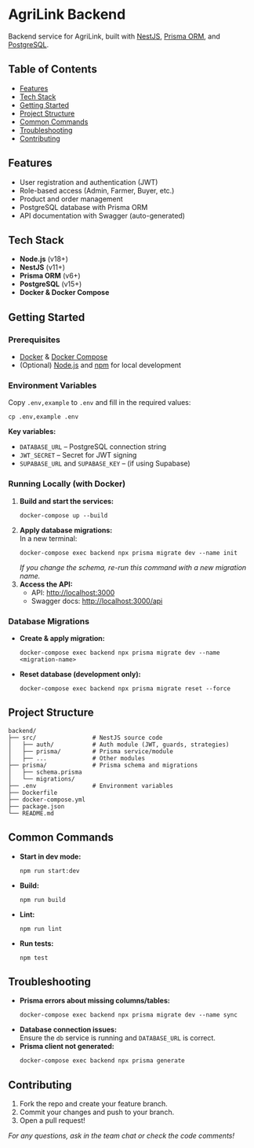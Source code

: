 <!DOCTYPE html>
<html lang="en">
<head>
  <meta charset="UTF-8">
  <title>AgriLink Backend README</title>
</head>
<body>
  <h1>AgriLink Backend</h1>
  <p>
    Backend service for AgriLink, built with
    <a href="https://nestjs.com/">NestJS</a>,
    <a href="https://www.prisma.io/">Prisma ORM</a>, and
    <a href="https://www.postgresql.org/">PostgreSQL</a>.
  </p>

  <h2>Table of Contents</h2>
  <ul>
    <li><a href="#features">Features</a></li>
    <li><a href="#tech-stack">Tech Stack</a></li>
    <li><a href="#getting-started">Getting Started</a></li>
    <li><a href="#project-structure">Project Structure</a></li>
    <li><a href="#common-commands">Common Commands</a></li>
    <li><a href="#troubleshooting">Troubleshooting</a></li>
    <li><a href="#contributing">Contributing</a></li>
  </ul>

  <h2 id="features">Features</h2>
  <ul>
    <li>User registration and authentication (JWT)</li>
    <li>Role-based access (Admin, Farmer, Buyer, etc.)</li>
    <li>Product and order management</li>
    <li>PostgreSQL database with Prisma ORM</li>
    <li>API documentation with Swagger (auto-generated)</li>
  </ul>

  <h2 id="tech-stack">Tech Stack</h2>
  <ul>
    <li><strong>Node.js</strong> (v18+)</li>
    <li><strong>NestJS</strong> (v11+)</li>
    <li><strong>Prisma ORM</strong> (v6+)</li>
    <li><strong>PostgreSQL</strong> (v15+)</li>
    <li><strong>Docker &amp; Docker Compose</strong></li>
  </ul>

  <h2 id="getting-started">Getting Started</h2>
  <h3>Prerequisites</h3>
  <ul>
    <li><a href="https://www.docker.com/get-started">Docker</a> &amp; <a href="https://docs.docker.com/compose/">Docker Compose</a></li>
    <li>(Optional) <a href="https://nodejs.org/">Node.js</a> and <a href="https://www.npmjs.com/">npm</a> for local development</li>
  </ul>

  <h3>Environment Variables</h3>
  <p>Copy <code>.env,example</code> to <code>.env</code> and fill in the required values:</p>
  <pre><code>cp .env,example .env</code></pre>
  <p><strong>Key variables:</strong></p>
  <ul>
    <li><code>DATABASE_URL</code> – PostgreSQL connection string</li>
    <li><code>JWT_SECRET</code> – Secret for JWT signing</li>
    <li><code>SUPABASE_URL</code> and <code>SUPABASE_KEY</code> – (if using Supabase)</li>
  </ul>

  <h3>Running Locally (with Docker)</h3>
  <ol>
    <li>
      <strong>Build and start the services:</strong>
      <pre><code>docker-compose up --build</code></pre>
    </li>
    <li>
      <strong>Apply database migrations:</strong>
      <br>In a new terminal:
      <pre><code>docker-compose exec backend npx prisma migrate dev --name init</code></pre>
      <em>If you change the schema, re-run this command with a new migration name.</em>
    </li>
    <li>
      <strong>Access the API:</strong>
      <ul>
        <li>API: <a href="http://localhost:3000">http://localhost:3000</a></li>
        <li>Swagger docs: <a href="http://localhost:3000/api">http://localhost:3000/api</a></li>
      </ul>
    </li>
  </ol>

  <h3>Database Migrations</h3>
  <ul>
    <li>
      <strong>Create &amp; apply migration:</strong>
      <pre><code>docker-compose exec backend npx prisma migrate dev --name &lt;migration-name&gt;</code></pre>
    </li>
    <li>
      <strong>Reset database (development only):</strong>
      <pre><code>docker-compose exec backend npx prisma migrate reset --force</code></pre>
    </li>
  </ul>

  <h2 id="project-structure">Project Structure</h2>
  <pre><code>backend/
├── src/                # NestJS source code
│   ├── auth/           # Auth module (JWT, guards, strategies)
│   ├── prisma/         # Prisma service/module
│   ├── ...             # Other modules
├── prisma/             # Prisma schema and migrations
│   ├── schema.prisma
│   └── migrations/
├── .env                # Environment variables
├── Dockerfile
├── docker-compose.yml
├── package.json
└── README.md
</code></pre>

  <h2 id="common-commands">Common Commands</h2>
  <ul>
    <li><strong>Start in dev mode:</strong>
      <pre><code>npm run start:dev</code></pre>
    </li>
    <li><strong>Build:</strong>
      <pre><code>npm run build</code></pre>
    </li>
    <li><strong>Lint:</strong>
      <pre><code>npm run lint</code></pre>
    </li>
    <li><strong>Run tests:</strong>
      <pre><code>npm test</code></pre>
    </li>
  </ul>

  <h2 id="troubleshooting">Troubleshooting</h2>
  <ul>
    <li>
      <strong>Prisma errors about missing columns/tables:</strong>
      <pre><code>docker-compose exec backend npx prisma migrate dev --name sync</code></pre>
    </li>
    <li>
      <strong>Database connection issues:</strong>
      <br>Ensure the <code>db</code> service is running and <code>DATABASE_URL</code> is correct.
    </li>
    <li>
      <strong>Prisma client not generated:</strong>
      <pre><code>docker-compose exec backend npx prisma generate</code></pre>
    </li>
  </ul>

  <h2 id="contributing">Contributing</h2>
  <ol>
    <li>Fork the repo and create your feature branch.</li>
    <li>Commit your changes and push to your branch.</li>
    <li>Open a pull request!</li>
  </ol>

  <p><em>For any questions, ask in the team chat or check the code comments!</em></p>
</body>
</html>
